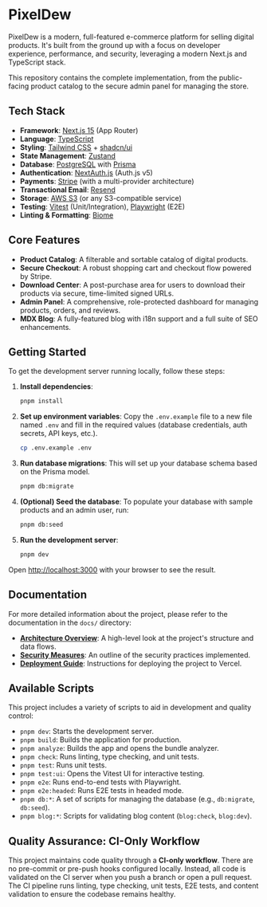 # PixelDew

PixelDew is a modern, full-featured e-commerce platform for selling digital products. It's built from the ground up with a focus on developer experience, performance, and security, leveraging a modern Next.js and TypeScript stack.

This repository contains the complete implementation, from the public-facing product catalog to the secure admin panel for managing the store.

## Tech Stack

- **Framework**: [Next.js 15](https://nextjs.org/) (App Router)
- **Language**: [TypeScript](https://www.typescriptlang.org/)
- **Styling**: [Tailwind CSS](https://tailwindcss.com/) + [shadcn/ui](https://ui.shadcn.com/)
- **State Management**: [Zustand](https://zustand-demo.pmnd.rs/)
- **Database**: [PostgreSQL](https://www.postgresql.org/) with [Prisma](https://www.prisma.io/)
- **Authentication**: [NextAuth.js](https://next-auth.js.org/) (Auth.js v5)
- **Payments**: [Stripe](https://stripe.com/) (with a multi-provider architecture)
- **Transactional Email**: [Resend](https://resend.com/)
- **Storage**: [AWS S3](https://aws.amazon.com/s3/) (or any S3-compatible service)
- **Testing**: [Vitest](https://vitest.dev/) (Unit/Integration), [Playwright](https://playwright.dev/) (E2E)
- **Linting & Formatting**: [Biome](https://biomejs.dev/)

## Core Features

-   **Product Catalog**: A filterable and sortable catalog of digital products.
-   **Secure Checkout**: A robust shopping cart and checkout flow powered by Stripe.
-   **Download Center**: A post-purchase area for users to download their products via secure, time-limited signed URLs.
-   **Admin Panel**: A comprehensive, role-protected dashboard for managing products, orders, and reviews.
-   **MDX Blog**: A fully-featured blog with i18n support and a full suite of SEO enhancements.

## Getting Started

To get the development server running locally, follow these steps:

1.  **Install dependencies**:
    ```bash
    pnpm install
    ```
2.  **Set up environment variables**:
    Copy the `.env.example` file to a new file named `.env` and fill in the required values (database credentials, auth secrets, API keys, etc.).
    ```bash
    cp .env.example .env
    ```
3.  **Run database migrations**:
    This will set up your database schema based on the Prisma model.
    ```bash
    pnpm db:migrate
    ```
4.  **(Optional) Seed the database**:
    To populate your database with sample products and an admin user, run:
    ```bash
    pnpm db:seed
    ```
5.  **Run the development server**:
    ```bash
    pnpm dev
    ```

Open [http://localhost:3000](http://localhost:3000) with your browser to see the result.

## Documentation

For more detailed information about the project, please refer to the documentation in the `docs/` directory:

-   [**Architecture Overview**](./docs/ARCHITECTURE.md): A high-level look at the project's structure and data flows.
-   [**Security Measures**](./docs/SECURITY.md): An outline of the security practices implemented.
-   [**Deployment Guide**](./docs/DEPLOY.md): Instructions for deploying the project to Vercel.

## Available Scripts

This project includes a variety of scripts to aid in development and quality control:

-   `pnpm dev`: Starts the development server.
-   `pnpm build`: Builds the application for production.
-   `pnpm analyze`: Builds the app and opens the bundle analyzer.
-   `pnpm check`: Runs linting, type checking, and unit tests.
-   `pnpm test`: Runs unit tests.
-   `pnpm test:ui`: Opens the Vitest UI for interactive testing.
-   `pnpm e2e`: Runs end-to-end tests with Playwright.
-   `pnpm e2e:headed`: Runs E2E tests in headed mode.
-   `pnpm db:*`: A set of scripts for managing the database (e.g., `db:migrate`, `db:seed`).
-   `pnpm blog:*`: Scripts for validating blog content (`blog:check`, `blog:dev`).

## Quality Assurance: CI-Only Workflow

This project maintains code quality through a **CI-only workflow**. There are no pre-commit or pre-push hooks configured locally. Instead, all code is validated on the CI server when you push a branch or open a pull request. The CI pipeline runs linting, type checking, unit tests, E2E tests, and content validation to ensure the codebase remains healthy.